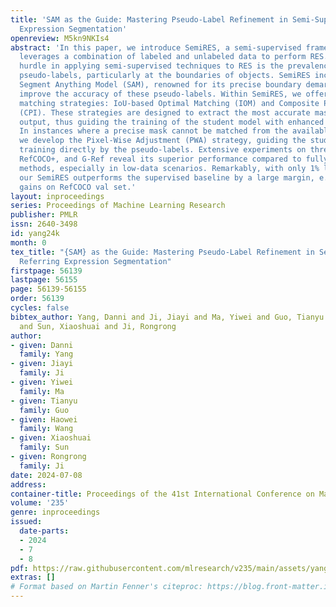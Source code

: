```yaml
---
title: 'SAM as the Guide: Mastering Pseudo-Label Refinement in Semi-Supervised Referring
  Expression Segmentation'
openreview: M5kn9NKIs4
abstract: 'In this paper, we introduce SemiRES, a semi-supervised framework that effectively
  leverages a combination of labeled and unlabeled data to perform RES. A significant
  hurdle in applying semi-supervised techniques to RES is the prevalence of noisy
  pseudo-labels, particularly at the boundaries of objects. SemiRES incorporates the
  Segment Anything Model (SAM), renowned for its precise boundary demarcation, to
  improve the accuracy of these pseudo-labels. Within SemiRES, we offer two alternative
  matching strategies: IoU-based Optimal Matching (IOM) and Composite Parts Integration
  (CPI). These strategies are designed to extract the most accurate masks from SAM’s
  output, thus guiding the training of the student model with enhanced precision.
  In instances where a precise mask cannot be matched from the available candidates,
  we develop the Pixel-Wise Adjustment (PWA) strategy, guiding the student model’s
  training directly by the pseudo-labels. Extensive experiments on three RES benchmarks—RefCOCO,
  RefCOCO+, and G-Ref reveal its superior performance compared to fully supervised
  methods, especially in low-data scenarios. Remarkably, with only 1% labeled data,
  our SemiRES outperforms the supervised baseline by a large margin, e.g. +18.64%
  gains on RefCOCO val set.'
layout: inproceedings
series: Proceedings of Machine Learning Research
publisher: PMLR
issn: 2640-3498
id: yang24k
month: 0
tex_title: "{SAM} as the Guide: Mastering Pseudo-Label Refinement in Semi-Supervised
  Referring Expression Segmentation"
firstpage: 56139
lastpage: 56155
page: 56139-56155
order: 56139
cycles: false
bibtex_author: Yang, Danni and Ji, Jiayi and Ma, Yiwei and Guo, Tianyu and Wang, Haowei
  and Sun, Xiaoshuai and Ji, Rongrong
author:
- given: Danni
  family: Yang
- given: Jiayi
  family: Ji
- given: Yiwei
  family: Ma
- given: Tianyu
  family: Guo
- given: Haowei
  family: Wang
- given: Xiaoshuai
  family: Sun
- given: Rongrong
  family: Ji
date: 2024-07-08
address:
container-title: Proceedings of the 41st International Conference on Machine Learning
volume: '235'
genre: inproceedings
issued:
  date-parts:
  - 2024
  - 7
  - 8
pdf: https://raw.githubusercontent.com/mlresearch/v235/main/assets/yang24k/yang24k.pdf
extras: []
# Format based on Martin Fenner's citeproc: https://blog.front-matter.io/posts/citeproc-yaml-for-bibliographies/
---
```

